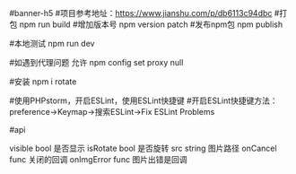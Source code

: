 #banner-h5
#项目参考地址：https://www.jianshu.com/p/db6113c94dbc
#打包 npm run build
#增加版本号 npm version patch
#发布npm包 npm publish

#本地测试 npm run dev

#如遇到代理问题  允许  npm config set proxy null

#安装 npm i rotate

#使用PHPstorm，开启ESLint，使用ESLint快捷键
#开启ESLint快捷键方法：preference->Keymap->搜索ESLint->Fix ESLint Problems

#api

visible    bool   是否显示
isRotate   bool   是否旋转
src        string 图片路径
onCancel   func   关闭的回调
onImgError func   图片出错是回调 